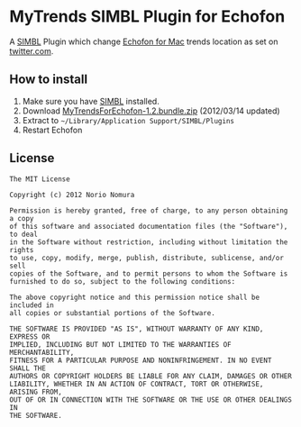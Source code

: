 MyTrends SIMBL Plugin for Echofon
====================================
A [SIMBL](http://www.culater.net/software/SIMBL/SIMBL.php) Plugin which change [Echofon for Mac](http://www.echofon.com/twitter/mac) trends location as set on [twitter.com](https://twitter.com).

How to install
--------------
1. Make sure you have [SIMBL](http://www.culater.net/software/SIMBL/SIMBL.php) installed.
2. Download [MyTrendsForEchofon-1.2.bundle.zip](http://github.com/downloads/norio-nomura/MyTrendsForEchofon/MyTrendsForEchofon-1.2.bundle.zip) (2012/03/14 updated)
3. Extract to `~/Library/Application Support/SIMBL/Plugins`
4. Restart Echofon

License
-------
```
The MIT License

Copyright (c) 2012 Norio Nomura

Permission is hereby granted, free of charge, to any person obtaining a copy
of this software and associated documentation files (the "Software"), to deal
in the Software without restriction, including without limitation the rights
to use, copy, modify, merge, publish, distribute, sublicense, and/or sell
copies of the Software, and to permit persons to whom the Software is
furnished to do so, subject to the following conditions:

The above copyright notice and this permission notice shall be included in
all copies or substantial portions of the Software.

THE SOFTWARE IS PROVIDED "AS IS", WITHOUT WARRANTY OF ANY KIND, EXPRESS OR
IMPLIED, INCLUDING BUT NOT LIMITED TO THE WARRANTIES OF MERCHANTABILITY,
FITNESS FOR A PARTICULAR PURPOSE AND NONINFRINGEMENT. IN NO EVENT SHALL THE
AUTHORS OR COPYRIGHT HOLDERS BE LIABLE FOR ANY CLAIM, DAMAGES OR OTHER
LIABILITY, WHETHER IN AN ACTION OF CONTRACT, TORT OR OTHERWISE, ARISING FROM,
OUT OF OR IN CONNECTION WITH THE SOFTWARE OR THE USE OR OTHER DEALINGS IN
THE SOFTWARE.
```
